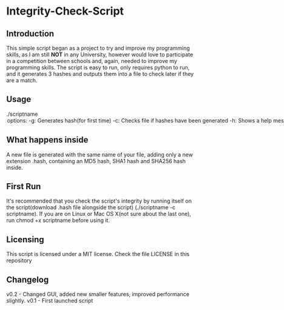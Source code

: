 # Integrity-Check-Script
## Introduction
  This simple script began as a project to try and improve my programming skills, as I am still **NOT** in any University, however would love to participate in a competition between schools and, again, needed to improve my programming skills.
  The script is easy to run, only requires python to run, and it generates 3 hashes and outputs them into a file to check later if they are a match.
## Usage
  ./scriptname <option> <filename>
  options: 
    -g: Generates hash(for first time)
    -c: Checks file if hashes have been generated
    -h: Shows a help message
  filename is required after -g or -c
  use ./ only if you are in a Linux or Mac OS X environment
## What happens inside
  A new file is generated with the same name of your file, adding only a new extension .hash, containing an MD5 hash, SHA1 hash and SHA256 hash inside.
## First Run
  It's recommended that you check the script's integrity by running itself on the script(download .hash file alongside the script)
  (./scriptname -c scriptname).
  If you are on Linux or Mac OS X(not sure about the last one), run chmod +x scriptname before using it.
## Licensing
  This script is licensed under a MIT license. Check the file LICENSE in this repository
## Changelog
  v0.2 - Changed GUI, added new smaller features, improved performance slightly.
  v0.1 - First launched script
